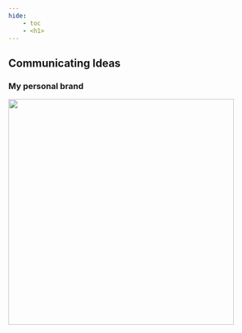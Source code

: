 ```yaml
---
hide:
    - toc
    - <h1>
---
```


## Communicating Ideas
### My personal brand

<img src="https://antonioheinemann.github.io/MDEF/images/MT02/personalbrand.png" width="450"/>
